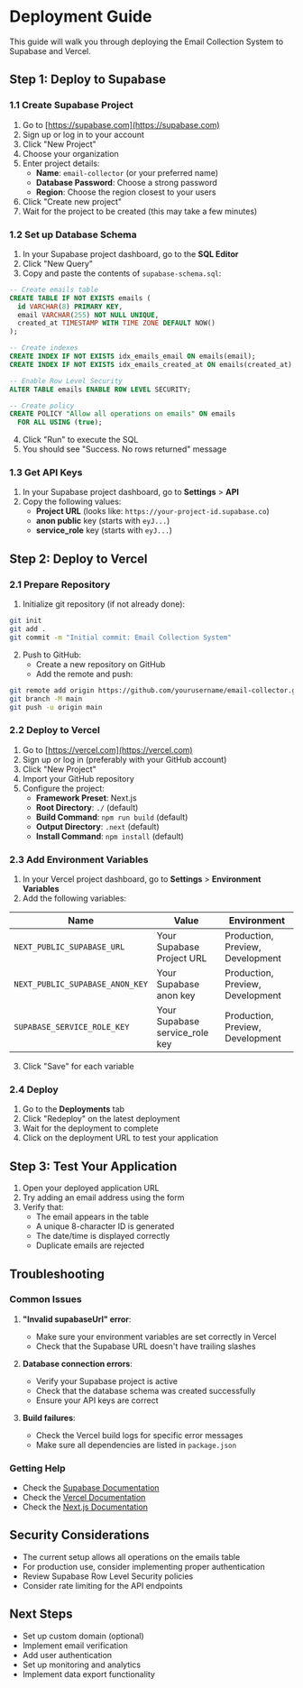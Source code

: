 # Deployment Guide

This guide will walk you through deploying the Email Collection System to Supabase and Vercel.

## Step 1: Deploy to Supabase

### 1.1 Create Supabase Project

1. Go to [https://supabase.com](https://supabase.com)
2. Sign up or log in to your account
3. Click "New Project"
4. Choose your organization
5. Enter project details:
   - **Name**: `email-collector` (or your preferred name)
   - **Database Password**: Choose a strong password
   - **Region**: Choose the region closest to your users
6. Click "Create new project"
7. Wait for the project to be created (this may take a few minutes)

### 1.2 Set up Database Schema

1. In your Supabase project dashboard, go to the **SQL Editor**
2. Click "New Query"
3. Copy and paste the contents of `supabase-schema.sql`:

```sql
-- Create emails table
CREATE TABLE IF NOT EXISTS emails (
  id VARCHAR(8) PRIMARY KEY,
  email VARCHAR(255) NOT NULL UNIQUE,
  created_at TIMESTAMP WITH TIME ZONE DEFAULT NOW()
);

-- Create indexes
CREATE INDEX IF NOT EXISTS idx_emails_email ON emails(email);
CREATE INDEX IF NOT EXISTS idx_emails_created_at ON emails(created_at);

-- Enable Row Level Security
ALTER TABLE emails ENABLE ROW LEVEL SECURITY;

-- Create policy
CREATE POLICY "Allow all operations on emails" ON emails
  FOR ALL USING (true);
```

4. Click "Run" to execute the SQL
5. You should see "Success. No rows returned" message

### 1.3 Get API Keys

1. In your Supabase project dashboard, go to **Settings** > **API**
2. Copy the following values:
   - **Project URL** (looks like: `https://your-project-id.supabase.co`)
   - **anon public** key (starts with `eyJ...`)
   - **service_role** key (starts with `eyJ...`)

## Step 2: Deploy to Vercel

### 2.1 Prepare Repository

1. Initialize git repository (if not already done):
```bash
git init
git add .
git commit -m "Initial commit: Email Collection System"
```

2. Push to GitHub:
   - Create a new repository on GitHub
   - Add the remote and push:
```bash
git remote add origin https://github.com/yourusername/email-collector.git
git branch -M main
git push -u origin main
```

### 2.2 Deploy to Vercel

1. Go to [https://vercel.com](https://vercel.com)
2. Sign up or log in (preferably with your GitHub account)
3. Click "New Project"
4. Import your GitHub repository
5. Configure the project:
   - **Framework Preset**: Next.js
   - **Root Directory**: `./` (default)
   - **Build Command**: `npm run build` (default)
   - **Output Directory**: `.next` (default)
   - **Install Command**: `npm install` (default)

### 2.3 Add Environment Variables

1. In your Vercel project dashboard, go to **Settings** > **Environment Variables**
2. Add the following variables:

| Name | Value | Environment |
|------|-------|-------------|
| `NEXT_PUBLIC_SUPABASE_URL` | Your Supabase Project URL | Production, Preview, Development |
| `NEXT_PUBLIC_SUPABASE_ANON_KEY` | Your Supabase anon key | Production, Preview, Development |
| `SUPABASE_SERVICE_ROLE_KEY` | Your Supabase service_role key | Production, Preview, Development |

3. Click "Save" for each variable

### 2.4 Deploy

1. Go to the **Deployments** tab
2. Click "Redeploy" on the latest deployment
3. Wait for the deployment to complete
4. Click on the deployment URL to test your application

## Step 3: Test Your Application

1. Open your deployed application URL
2. Try adding an email address using the form
3. Verify that:
   - The email appears in the table
   - A unique 8-character ID is generated
   - The date/time is displayed correctly
   - Duplicate emails are rejected

## Troubleshooting

### Common Issues

1. **"Invalid supabaseUrl" error**:
   - Make sure your environment variables are set correctly in Vercel
   - Check that the Supabase URL doesn't have trailing slashes

2. **Database connection errors**:
   - Verify your Supabase project is active
   - Check that the database schema was created successfully
   - Ensure your API keys are correct

3. **Build failures**:
   - Check the Vercel build logs for specific error messages
   - Make sure all dependencies are listed in `package.json`

### Getting Help

- Check the [Supabase Documentation](https://supabase.com/docs)
- Check the [Vercel Documentation](https://vercel.com/docs)
- Check the [Next.js Documentation](https://nextjs.org/docs)

## Security Considerations

- The current setup allows all operations on the emails table
- For production use, consider implementing proper authentication
- Review Supabase Row Level Security policies
- Consider rate limiting for the API endpoints

## Next Steps

- Set up custom domain (optional)
- Implement email verification
- Add user authentication
- Set up monitoring and analytics
- Implement data export functionality